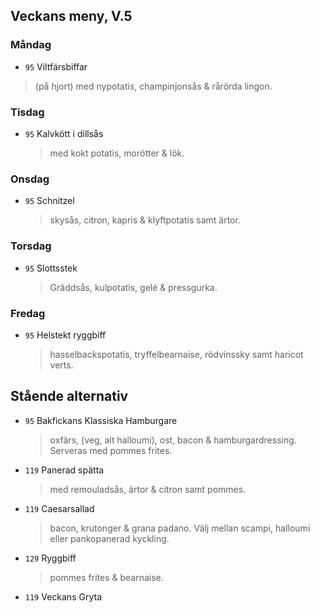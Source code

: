 ## Veckans meny, V.5

### Måndag 

*  `95` Viltfärsbiffar
  > (på hjort) med nypotatis, champinjonsås & rårörda lingon.
 
  


### Tisdag

* `95` Kalvkött i dillsås 
  > med kokt potatis, morötter & lök.
  


### Onsdag

* `95` Schnitzel 
  >  skysås, citron, kapris &  klyftpotatis samt ärtor.



### Torsdag

* `95` Slottsstek 
  >   Gräddsås, kulpotatis, gelé & pressgurka. 


### Fredag

* `95` Helstekt ryggbiff
  > hasselbackspotatis, tryffelbearnaise, rödvinssky samt haricot verts. 


## Stående alternativ

* `95` Bakfickans Klassiska Hamburgare
  >oxfärs, (veg, alt halloumi), ost, bacon & hamburgardressing. Serveras med pommes frites.

* `119`  Panerad spätta
  >   med remouladsås, ärtor & citron samt pommes.

* `119` Caesarsallad
  > bacon, krutonger & grana padano. Välj mellan scampi, halloumi eller pankopanerad kyckling.
  
* `129` Ryggbiff
  > pommes frites & bearnaise.

* `119` Veckans Gryta 
  


